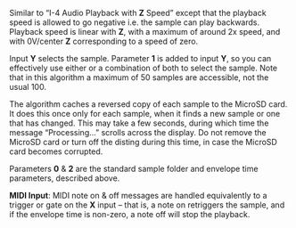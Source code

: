
Similar to “I-4 Audio Playback with **Z** Speed” except that the playback speed is allowed to go negative i.e. the sample
can play backwards. Playback speed is linear with **Z**, with a maximum of around 2x speed, and with 0V/center **Z**
corresponding to a speed of zero.

Input **Y** selects the sample. Parameter **1** is added to input **Y**, so you can effectively use either or a combination of both
to select the sample. Note that in this algorithm a maximum of 50 samples are accessible, not the usual 100.

The algorithm caches a reversed copy of each sample to the MicroSD card. It does this once only for each sample, when it
finds a new sample or one that has changed. This may take a few seconds, during which time the message “Processing...”
scrolls across the display. Do not remove the MicroSD card or turn off the disting during this time, in case the MicroSD
card becomes corrupted.

Parameters **0** & **2** are the standard sample folder and envelope time parameters, described above.

**MIDI Input**: MIDI note on & off messages are handled equivalently to a trigger or gate on the **X** input – that is, a
note on retriggers the sample, and if the envelope time is non-zero, a note off will stop the playback.

